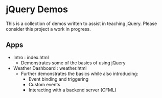 # jQuery Demos

This is a collection of demos written to assist in teaching jQuery.  Please consider this project a work in progress.

## Apps

- Intro : index.html
	- Demonstrates some of the basics of using jQuery
- Weather Dashboard : weather.html
	- Further demonstrates the basics while also introducing:
		- Event binding and triggering
		- Custom events
		- Interacting with a backend server (CFML)
		
